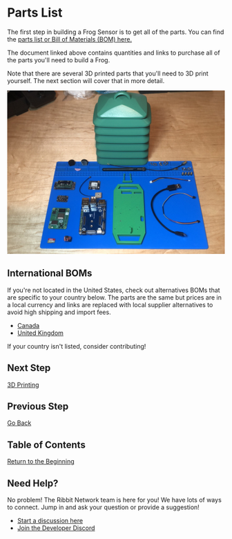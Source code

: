 # Parts List

The first step in building a Frog Sensor is to get all of the parts. You can find the [parts list or Bill of Materials (BOM) here.](../hardware/ribbit_network_frog_sensor_bom.csv)

The document linked above contains quantities and links to purchase all of the parts you'll need to build a Frog.

Note that there are several 3D printed parts that you'll need to 3D print yourself. The next section will cover that in more detail.

![Parts](images/parts.jpeg)

## International BOMs

If you're not located in the United States, check out alternatives BOMs that are specific to your country below. The parts are the same but prices are in a local currency and links are replaced with local supplier alternatives to avoid high shipping and import fees.

* [Canada](../hardware/international_boms/ribbit_network_frog_sensor_bom_ca.csv)
* [United Kingdom](../hardware/international_boms/ribbit_network_frog_sensor_bom_uk.csv)

If your country isn't listed, consider contributing!

## Next Step
[3D Printing](2-3d-printing.md)

## Previous Step
[Go Back](0-start-here.md)

## Table of Contents
[Return to the Beginning](0-start-here.md)

## Need Help?
No problem! The Ribbit Network team is here for you! We have lots of ways to connect. Jump in and ask your question or provide a suggestion!
* [Start a discussion here](https://github.com/Ribbit-Network/ribbit-network-frog-sensor/discussions/new)
* [Join the Developer Discord](https://discord.gg/vq8PkDb2TC)
